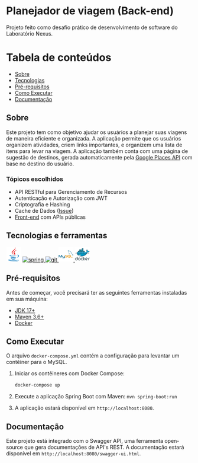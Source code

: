 # Planejador de viagem (Back-end)

Projeto feito como desafio prático de desenvolvimento de software do Laboratório Nexus.

Tabela de conteúdos
=================  
<!--ts-->  

* [Sobre](#sobre)
* [Tecnologias](#tecnologias-e-ferramentas)
* [Pré-requisitos](#pré-requisitos)
* [Como Executar](#como-executar)
* [Documentação](#documentação)

<!--te-->  

## Sobre

Este projeto tem como objetivo ajudar os usuários a planejar suas viagens de maneira eficiente e organizada. A aplicação permite que os usuários organizem atividades, criem links importantes, e organizem uma lista de itens para levar na viagem. A aplicação também conta com uma página de sugestão de destinos, gerada automaticamente pela [Google Places API](https://developers.google.com/maps/documentation/javascript/places) com base no destino do usuário.

### Tópicos escolhidos

* API RESTful para Gerenciamento de Recursos
* Autenticação e Autorização com JWT
* Criptografia e Hashing
* Cache de Dados ([Issue](https://github.com/nathalia-nobrega/path-planner-back/issues/1))
* [Front-end](https://github.com/nathalia-nobrega/path-planner-front) com APIs públicas




## Tecnologias e ferramentas

<p> <a href="https://www.java.com" target="_blank" rel="noreferrer"> <img src="https://raw.githubusercontent.com/devicons/devicon/master/icons/java/java-original.svg" alt="java" width="40" height="40"/></a> <a href="https://spring.io/" target="_blank" rel="noreferrer"> <img src="https://www.vectorlogo.zone/logos/springio/springio-icon.svg" alt="spring" width="40" height="40"/> </a> <a href="https://maven.apache.org/" target="_blank" rel="noreferrer"> <img src="https://raw.githubusercontent.com/actions/starter-workflows/main/icons/maven.svg" alt="git" width="40" height="40"/> </a> <a href="https://www.mysql.com" target="_blank" rel="noreferrer"> <img src="https://raw.githubusercontent.com/devicons/devicon/master/icons/mysql/mysql-original-wordmark.svg" alt="mysql" width="40" height="40"/> </a>
<a href="https://www.docker.com/" target="_blank" rel="noreferrer"> <img src="https://raw.githubusercontent.com/devicons/devicon/master/icons/docker/docker-original-wordmark.svg" alt="docker" width="40" height="40"/> </a>
</p>  

## Pré-requisitos

Antes de começar, você precisará ter as seguintes ferramentas instaladas em sua máquina:

- [JDK 17+](https://www.oracle.com/java/technologies/javase-jdk17-downloads.html)
- [Maven 3.6+](https://maven.apache.org/download.cgi)
- [Docker](https://www.docker.com/get-started)


## Como Executar

O arquivo `docker-compose.yml` contém a configuração para levantar um contêiner para o MySQL.


1. Iniciar os contêineres com Docker Compose:

    ```bash
    docker-compose up
    ```
2. Execute a aplicação Spring Boot com Maven: ```mvn spring-boot:run ```


3. A aplicação estará disponível em `http://localhost:8080`.

## Documentação

Este projeto está integrado com o Swagger API, uma ferramenta open-source que gera documentações de API's REST. A documentação estará disponível em `http://localhost:8080/swagger-ui.html`.
